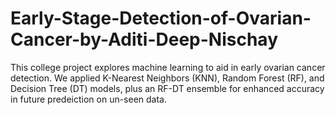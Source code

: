 # Early-Stage-Detection-of-Ovarian-Cancer-by-Aditi-Deep-Nischay
This college project explores machine learning to aid in early ovarian cancer detection. We applied K-Nearest Neighbors (KNN), Random Forest (RF), and Decision Tree (DT) models, plus an RF-DT ensemble for enhanced accuracy in future predeiction on un-seen data.
